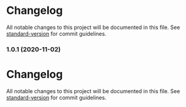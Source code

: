 # Changelog

All notable changes to this project will be documented in this file. See [standard-version](https://github.com/conventional-changelog/standard-version) for commit guidelines.

### 1.0.1 (2020-11-02)



# Changelog

All notable changes to this project will be documented in this file. See [standard-version](https://github.com/conventional-changelog/standard-version) for commit guidelines.

